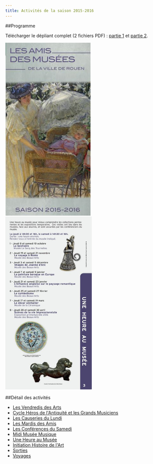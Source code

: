 ```yaml
---
title: Activités de la saison 2015-2016
---
```


##Programme

Télécharger le dépliant complet (2 fichiers PDF) : [partie 1](/fichiers/programme-2015-2016-1.pdf) et [partie 2](/fichiers/programme-2015-2016-2.pdf).  

![Programme, partie 1](/fichiers/programme-2015-2016-1.jpg)
![Programme, partie 2](/fichiers/programme-2015-2016-2.jpg)

##Détail des activités

 - [Les Vendredis des Arts](/pages/activites/les-vendredis-des-arts.html)
 - [Cycle Héros de l'Antiquité et les Grands Musiciens](/pages/activites/cycle-heros-de-l-antiquite-et-les-grands-musiciens.html)
 - [Les Causeries du Lundi](/pages/activites/les-causeries-du-lundi.html)
 - [Les Mardis des Amis](/pages/activites/les-mardis-des-amis.html)
 - [Les Conférences du Samedi](/pages/activites/les-conferences-du-samedi.html)
 - [Midi Musée Musique](/pages/activites/midi-musee-musique.html)
 - [Une Heure au Musée](/pages/activites/une-heure-au-musee.html)
 - [Initiation Histoire de l'Art](/pages/activites/initiation-histoire-de-l-art.html)
 - [Sorties](/pages/activites/sorties.html)
 - [Voyages](/pages/activites/voyages.html)
